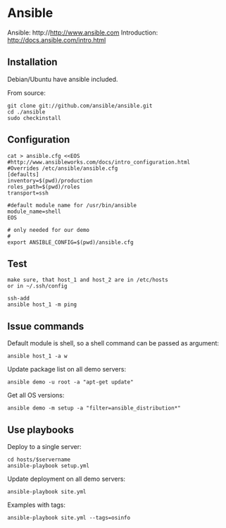 Ansible 
=======

Ansible: http://http://www.ansible.com
Introduction: http://docs.ansible.com/intro.html

Installation
------------

Debian/Ubuntu have ansible included.

From source:

    git clone git://github.com/ansible/ansible.git
    cd ./ansible
    sudo checkinstall


Configuration
-------------

    cat > ansible.cfg <<EOS
    #http://www.ansibleworks.com/docs/intro_configuration.html
    #Overrides /etc/ansible/ansible.cfg
    [defaults]
    inventory=$(pwd)/production
    roles_path=$(pwd)/roles
    transport=ssh

    #default module name for /usr/bin/ansible
    module_name=shell
    EOS

    # only needed for our demo
    #
    export ANSIBLE_CONFIG=$(pwd)/ansible.cfg

Test
----

    make sure, that host_1 and host_2 are in /etc/hosts
    or in ~/.ssh/config

    ssh-add
    ansible host_1 -m ping


Issue commands
--------------

Default module is shell, so a shell command can be passed as argument:

    ansible host_1 -a w

Update package list on all demo servers:

    ansible demo -u root -a "apt-get update"

Get all OS versions:

    ansible demo -m setup -a "filter=ansible_distribution*"


Use playbooks
-------------

Deploy to a single server:

    cd hosts/$servername
    ansible-playbook setup.yml

Update deployment on all demo servers:

    ansible-playbook site.yml

Examples with tags:

    ansible-playbook site.yml --tags=osinfo
